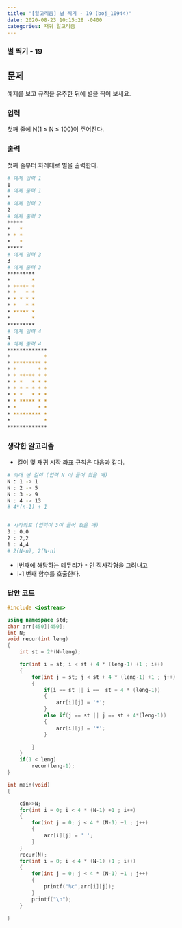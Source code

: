 ```yaml
---
title: "[알고리즘] 별 찍기 - 19 (boj_10944)"
date: 2020-08-23 10:15:28 -0400
categories: 재귀 알고리즘
---
```


### 별 찍기 - 19 

## 문제
예제를 보고 규칙을 유추한 뒤에 별을 찍어 보세요.

### 입력
첫째 줄에 N(1 ≤ N ≤ 100)이 주어진다.

### 출력
첫째 줄부터 차례대로 별을 출력한다.

```bash
# 예제 입력 1 
1
# 예제 출력 1 
*
# 예제 입력 2 
2
# 예제 출력 2 
*****
*   *
* * *
*   *
*****
# 예제 입력 3 
3
# 예제 출력 3 
*********
*       *
* ***** *
* *   * *
* * * * *
* *   * *
* ***** *
*       *
*********
# 예제 입력 4 
4
# 예제 출력 4 
*************
*           *
* ********* *
* *       * *
* * ***** * *
* * *   * * *
* * * * * * *
* * *   * * *
* * ***** * *
* *       * *
* ********* *
*           *
*************
```


### 생각한 알고리즘

- 길이 및 재귀 시작 좌표 규칙은 다음과 같다.

```bash
# 최대 변 길이 (입력 N 이 들어 왔을 때)
N : 1 -> 1
N : 2 -> 5
N : 3 -> 9
N : 4 -> 13
# 4*(n-1) + 1


# 시작좌표 (입력이 3이 들어 왔을 때)
3 : 0.0
2 : 2,2
1 : 4,4
# 2(N-n), 2(N-n)

```
- i번째에 해당하는 테두리가 ``*`` 인 직사각형을 그려내고
- i-1 번째 함수를 호출한다.


### 답안 코드

```cpp
#include <iostream>

using namespace std;
char arr[450][450];
int N;
void recur(int leng)
{
    int st = 2*(N-leng); 

    for(int i = st; i < st + 4 * (leng-1) +1 ; i++)
    {
        for(int j = st; j < st + 4 * (leng-1) +1 ; j++)
        {
            if(i == st || i ==  st + 4 * (leng-1))
            {
                arr[i][j] = '*';
            }
            else if(j == st || j == st + 4*(leng-1))
            {
                arr[i][j] = '*';
            }

        }
    }
    if(1 < leng)
        recur(leng-1);
}

int main(void)
{

    cin>>N;
    for(int i = 0; i < 4 * (N-1) +1 ; i++)
    {
        for(int j = 0; j < 4 * (N-1) +1 ; j++)
        {
            arr[i][j] = ' ';
        }
    }
    recur(N);
    for(int i = 0; i < 4 * (N-1) +1 ; i++)
    {
        for(int j = 0; j < 4 * (N-1) +1 ; j++)
        {
            printf("%c",arr[i][j]);
        }
        printf("\n");
    }
    
}


```